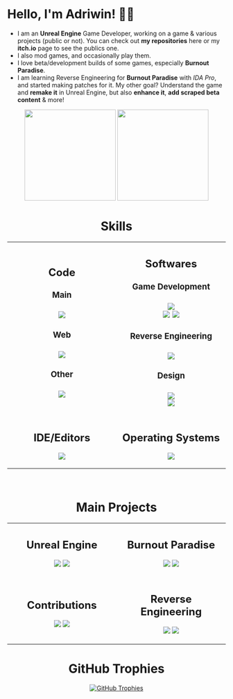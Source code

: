 # Hello, I'm Adriwin! 👋🏼
- I am an **Unreal Engine** Game Developer, working on a game & various projects (public or not). You can check out **my repositories** here or my **itch.io** page to see the publics one.
- I also mod games, and occasionally play them.
- I love beta/development builds of some games, especially **Burnout Paradise**.
- I am learning Reverse Engineering for **Burnout Paradise** with *IDA Pro*, and started making patches for it. My other goal? Understand the game and **remake it** in Unreal Engine, but also **enhance it**, **add scraped beta content** & more!

<div align="center">
    <a href="https://github.com/Adriwin06"><img src="https://adriwin-profile-readme-stats.vercel.app/api?username=Adriwin06&show_icons=true&theme=github_dark_dimmed&exclude_repo=github-readme-stats,github-profile-trophy" height="210"></a>
    <a href="https://github.com/Adriwin06"><img src="https://adriwin-profile-readme-stats.vercel.app/api/top-langs/?username=Adriwin06&langs_count=10&layout=compact&theme=github_dark_dimmed&exclude_repo=github-readme-stats,github-profile-trophy" height="210"></a>
</div>

<h1 align = center>Skills</h1>
<!--Skills Table--> 
<table align= "center" width="100%">
  <tr>
    <td width="500">
      <h2 align="center">Code</h2>
      <p>
        <div>
            <h3 align="center">Main<h3>
            <div align="center">
                <img src="https://skillicons.dev/icons?i=python,c,cpp,java,bash">
            </div>
            <h3 align="center">Web<h3>
            <div align="center">
                <img src="https://skillicons.dev/icons?i=html,css,js,flask,react"> 
            </div>
            <h3 align="center">Other<h3>
            <div align="center">
                <img src="https://skillicons.dev/icons?i=git,md"> 
            </div>
        </div>
      </p>
    </td>
    <td width="50%">
      <h2 align="center">Softwares</h2>
      <p>
        <div>
            <h3 align="center">Game Development<h3>
            <div align="center">
                <img src="https://skillicons.dev/icons?i=unreal,blender"> 
                <br>
                <img src="https://img.shields.io/badge/Gaea-ffb800?style=for-the-badge&logo=quadspinner&logoColor=white">
                <img src="https://img.shields.io/badge/ZBrush-c44100?style=for-the-badge&logo=zbrush&logoColor=white">
            </div>
            <h3 align="center">Reverse Engineering<h3>
            <div align="center">
                <img src="https://img.shields.io/badge/IDA%20Pro-e1164d?style=for-the-badge&logo=ida&logoColor=white"> 
            </div>
            <h3 align="center">Design<h3>
            <div align="center">
                <img src="https://skillicons.dev/icons?i=figma,illustrator"> 
                <br>
                <img src="https://img.shields.io/badge/Krita-f54ff4?style=for-the-badge&logo=krita&logoColor=white"> 
            </div>
        </div>
      </p>
    </td>
  </tr>
  <tr>
    <td width="50%">
      <h2 align="center">IDE/Editors</h2>
      <p>
        <div>
            <div align="center">
                <img src="https://skillicons.dev/icons?i=vscode,visualstudio,sublime"> 
            </div>
        </div>
      </p>
    </td>
    <td width="50%">
      <h2 align="center">Operating Systems</h2>
      <p>
        <div>
            <div align="center">
                <img src="https://skillicons.dev/icons?i=windows,linux,arch,ubuntu,androidstudio"> 
            </div>
        </div>
      </p>
    </td>
  </tr>
</table>
<br>


<h1 align = "center">Main Projects</h1>
<!--GitHub Main Projects Table--> 
<table align= "center" width="100%">
  <tr>
    <td width="50%">
      <h2 align="center">Unreal Engine</h2>
      <p>
        <div>
            <div align="center">
                <a href="https://github.com/Adriwin06/Ultimate-CommonUI-Menu-System"><img src="https://github-readme-stats.vercel.app/api/pin/?username=Adriwin06&repo=Ultimate-CommonUI-Menu-System&theme=github_dark_dimmed"></a>
                <a href="https://gist.github.com/Adriwin06/bc719a3b14f517c6d3f32ede8940b61b"><img src="https://github-readme-stats.vercel.app/api/gist?id=bc719a3b14f517c6d3f32ede8940b61b&theme=github_dark_dimmed"></a>
            </div>
        </div>
      </p>
    </td>
    <td width="50%">
      <h2 align="center">Burnout Paradise</h2>
      <p>
        <div>
            <div align="center">
                <a href="https://github.com/Adriwin06/Blender-Burnout-Paradise-Assets-Manager"><img src="https://github-readme-stats.vercel.app/api/pin/?username=Adriwin06&repo=Blender-Burnout-Paradise-Assets-Manager&theme=github_dark_dimmed"></a>
                <a href="https://github.com/Adriwin06/Burnout_tcartwright_Ultimate-Experience"><img src="https://github-readme-stats.vercel.app/api/pin/?username=Adriwin06&repo=Burnout_tcartwright_Ultimate-Experience&theme=github_dark_dimmed"></a>
            </div>
        </div>
      </p>
    </td>
  </tr>
  <tr>
    <td width="50%">
      <h2 align="center">Contributions</h2>
      <p>
        <div align= "center">
            <a href="https://github.com/JeBobs/blender_burnout_paradise_helpers/pull/1"><img src="https://github-readme-stats.vercel.app/api/pin/?username=JeBobs&repo=blender_burnout_paradise_helpers&theme=github_dark_dimmed"></a>
            <a href="https://github.com/burninrubber0/YAP/pull/3"><img src="https://github-readme-stats.vercel.app/api/pin/?username=burninrubber0&repo=YAP&theme=github_dark_dimmed"></a>
        </div>
      </p>
    </td>
    <td width="50%">
      <h2 align="center">Reverse Engineering</h2>
      <p>
          <div align= "center">
            <a href="https://github.com/Adriwin06/Game-Patches"><img src="https://github-readme-stats.vercel.app/api/pin/?username=Adriwin06&repo=Game-Patches&theme=github_dark_dimmed"></a>
            <a href="https://github.com/Adriwin06/Burnout_AT_Editor"><img src="https://github-readme-stats.vercel.app/api/pin/?username=Adriwin06&repo=Burnout_AT_Editor&theme=github_dark_dimmed"></a>
          </div>
      </p>
    </td>
  </tr>
</table>

<!--Trophies-->   
<h1 align="center">GitHub Trophies</h1>
<div align="center">
    <a href="https://github.com/Adriwin06"><img alt="GitHub Trophies" src="https://adriwin-profile-readme-trophy.vercel.app/?username=Adriwin06&no-bg=true&no-frame=true&row=2&column=6&margin-w=20&margin-h=20&rank=S,AAA,AA,A,B,C,Secret"></a>
</div>
